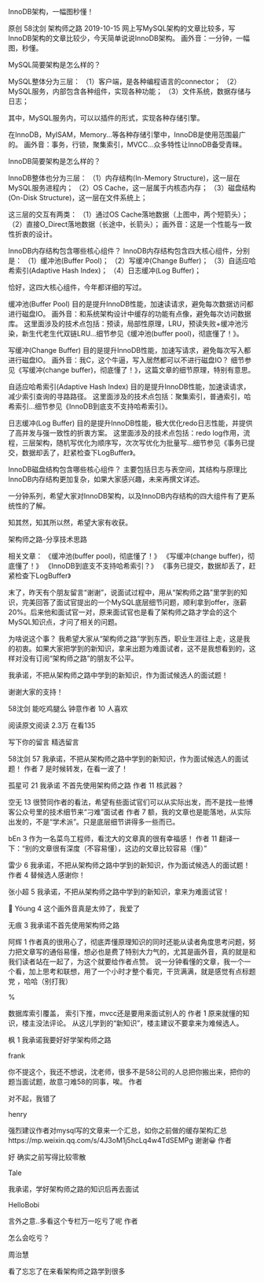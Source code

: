 InnoDB架构，一幅图秒懂！

原创 58沈剑  架构师之路  2019-10-15
网上写MySQL架构的文章比较多，写InnoDB架构的文章比较少，今天简单说说InnoDB架构。
画外音：一分钟，一幅图，秒懂。

MySQL简要架构是怎么样的？

MySQL整体分为三层：
（1）客户端，是各种编程语言的connector；
（2）MySQL服务，内部包含各种组件，实现各种功能；
（3）文件系统，数据存储与日志；

其中，MySQL服务内，可以以插件的形式，实现各种存储引擎。

在InnoDB，MyISAM，Memory…等各种存储引擎中，InnoDB是使用范围最广的。
画外音：事务，行锁，聚集索引，MVCC…众多特性让InnoDB备受青睐。

InnoDB简要架构是怎么样的？

InnoDB整体也分为三层：
（1）内存结构(In-Memory Structure)，这一层在MySQL服务进程内；
（2）OS Cache，这一层属于内核态内存；
（3）磁盘结构(On-Disk Structure)，这一层在文件系统上；

这三层的交互有两类：
（1）通过OS Cache落地数据（上图中，两个短箭头）；
（2）直接O_Direct落地数据（长途中，长箭头）；
画外音：这是一个性能与一致性折衷的设计。

InnoDB内存结构包含哪些核心组件？
InnoDB内存结构包含四大核心组件，分别是：
（1）缓冲池(Buffer Pool)；
（2）写缓冲(Change Buffer)；
（3）自适应哈希索引(Adaptive Hash Index)；
（4）日志缓冲(Log Buffer)；

恰好，这四大核心组件，今年都详细的写过。

缓冲池(Buffer Pool)
目的是提升InnoDB性能，加速读请求，避免每次数据访问都进行磁盘IO。
画外音：和系统架构设计中缓存的功能有点像，避免每次访问数据库。
这里面涉及的技术点包括：预读，局部性原理，LRU，预读失败+缓冲池污染，新生代老生代双链LRU…细节参见《缓冲池(buffer pool)，彻底懂了！》。

写缓冲(Change Buffer)
目的是提升InnoDB性能，加速写请求，避免每次写入都进行磁盘IO。
画外音：我C，这个牛逼，写入居然都可以不进行磁盘IO？
细节参见《写缓冲(change buffer)，彻底懂了！》，这篇文章的细节原理，特别有意思。

自适应哈希索引(Adaptive Hash Index)
目的是提升InnoDB性能，加速读请求，减少索引查询的寻路路径。
这里面涉及的技术点包括：聚集索引，普通索引，哈希索引…细节参见《InnoDB到底支不支持哈希索引》。

日志缓冲(Log Buffer)
目的是提升InnoDB性能，极大优化redo日志性能，并提供了高并发与强一致性的折衷方案。
这里面涉及的技术点包括：redo log作用，流程，三层架构，随机写优化为顺序写，次次写优化为批量写…细节参见《事务已提交，数据却丢了，赶紧检查下LogBuffer》。

InnoDB磁盘结构包含哪些核心组件？
主要包括日志与表空间，其结构与原理比InnoDB内存结构更加复杂，如果大家感兴趣，未来再撰文详述。


一分钟系列，希望大家对InnoDB架构，以及InnoDB内存结构的四大组件有了更系统性的了解。

知其然，知其所以然，希望大家有收获。

架构师之路-分享技术思路

相关文章：
《缓冲池(buffer pool)，彻底懂了！》
《写缓冲(change buffer)，彻底懂了！》
《InnoDB到底支不支持哈希索引？》
《事务已提交，数据却丢了，赶紧检查下LogBuffer》

末了，昨天有个朋友留言“谢谢”，说面试过程中，用从“架构师之路”里学到的知识，完美回答了面试官提出的一个MySQL底层细节问题，顺利拿到offer，涨薪20%。后来他和面试官一对，原来面试官也是看了架构师之路才学会的这个MySQL知识点，才问了相关的问题。

为啥说这个事？
我希望大家从“架构师之路”学到东西，职业生涯往上走，这是我的初衷。如果大家把学到的新知识，拿来出题为难面试者，这不是我想看到的，这样对没有订阅“架构师之路”的朋友不公平。

我承诺，不把从架构师之路中学到的新知识，作为面试候选人的面试题！

谢谢大家的支持！

58沈剑
能吃鸡腿么
钟意作者
10 人喜欢

阅读原文阅读 2.3万
 在看135

写下你的留言
精选留言

58沈剑
 57
 我承诺，不把从架构师之路中学到的新知识，作为面试候选人的面试题！
作者
 7
是时候转发，在看一波了！

孤星可
 21
 我承诺 不首先使用架构师之路
作者
 11
核武器？

空无
 13
 很赞同作者的看法，希望有些面试官们可以从实际出发，而不是找一些博客公众号里的技术细节来“刁难”面试者
作者
 7
额，我的文章也是能落地，从实际出发的，不是“学术派”。只是底层细节讲得多一些而已。

bEn
 3
 作为一名菜鸟工程师，看沈大的文章真的很有幸福感！
作者
 11
翻译一下：“别的文章很有深度（不容易懂），这边的文章比较容易（懂）”

雷少
 6
 我承诺，不把从架构师之路中学到的新知识，作为面试候选人的面试题！
作者
 4
替候选人感谢你！

张小超
 5
 我承诺，不把从架构师之路中学到的新知识，拿来为难面试官！

🍂 Yóung
 4
 这个画外音真是太帅了，我爱了

无痕
 3
 我承诺不首先使用架构师之路

阿辉
 1
 作者真的很用心了，彻底弄懂原理知识的同时还能从读者角度思考问题，努力把文章写的通俗易懂，想必也是费了特别大力气的，尤其是画外音，真的就是和我们读者站在一起了，为这个就要给作者点赞。
说一分钟看懂的文章，我一个一个看，加上思考和联想，用了一个小时才整个看完，干货满满，就是感觉有点标题党 ，哈哈（别打我）

%

 数据库索引覆盖， 索引下推，mvcc还是要用来面试别人的
作者
 1
原来就懂的知识，楼主没法评论。
从这儿学到的“新知识”，楼主建议不要拿来为难候选人。

枫
 1
 我承诺我要好好学架构师之路

frank

 你不提这个，我还不想说，沈老师，很多不是58公司的人总把你搬出来，把你的题当面试题，故意刁难58的同事，唉。
作者

对不起，我错了

henry

 强烈建议作者对mysql写的文章来一个汇总，如你之前做的缓存架构汇总https://mp.weixin.qq.com/s/4J3oM1j5hcLq4w4TdSEMPg 谢谢😀
作者

好
确实之前写得比较零散

Tale

 我承诺，学好架构师之路的知识后再去面试

HelloBobi

 言外之意..多看这个专栏万一吃亏了呢
作者

怎么会吃亏？

周治慧

 看了忘忘了在来看架构师之路学到很多
